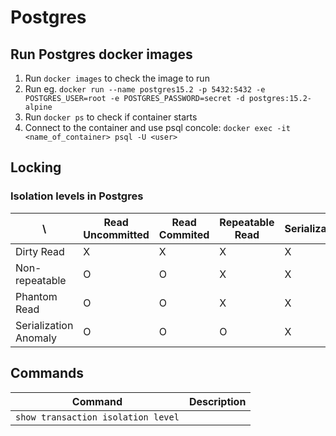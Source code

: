 # Postgres

## Run Postgres docker images

1. Run `docker images` to check the image to run
2. Run eg. `docker run --name postgres15.2 -p 5432:5432 -e POSTGRES_USER=root -e POSTGRES_PASSWORD=secret -d postgres:15.2-alpine`
3. Run `docker ps` to check if container starts
4. Connect to the container and use psql concole: `docker exec -it <name_of_container> psql -U <user>`

## Locking

### Isolation levels in Postgres

| \  | Read Uncommitted | Read Commited | Repeatable Read | Serializable |
| --------------------- | ------------ | --------------- | -------- | -- |
| Dirty Read            | X | X | X | X |
| Non-repeatable        | O | O | X | X |
| Phantom Read          | O | O | X | X |
| Serialization Anomaly | O | O | O | X |


## Commands

| Command | Description |
| ------- | ----------- |
| `show transaction isolation level` ||
